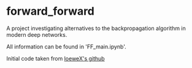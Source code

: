 # forward_forward
A project investigating alternatives to the backpropagation algorithm in modern deep networks.   

All information can be found in 'FF_main.ipynb'.

Initial code taken from [loeweX's github](https://github.com/loeweX/Forward-Forward)
